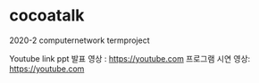 # cocoatalk
2020-2 computernetwork termproject

Youtube link
ppt 발표 영상 : https://youtube.com
프로그램 시연 영상:  https://youtube.com
